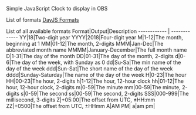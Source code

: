 Simple JavaScript Clock to display in OBS

List of formats [DayJS Formats](https://day.js.org/docs/en/display/format) 

List of all available formats
Format|Output|Description
------------ | -------------
YY|18|Two-digit year
YYYY|2018|Four-digit year
M|1-12|The month, beginning at 1
MM|01-12|The month, 2-digits
MMM|Jan-Dec|The abbreviated month name
MMMM|January-December|The full month name
D|1-31|The day of the month
DD|01-31|The day of the month, 2-digits
d|0-6|The day of the week, with Sunday as 0
dd|Su-Sa|The min name of the day of the week
ddd|Sun-Sat|The short name of the day of the week
dddd|Sunday-Saturday|The name of the day of the week
H|0-23|The hour
HH|00-23|The hour, 2-digits
h|1-12|The hour, 12-hour clock
hh|01-12|The hour, 12-hour clock, 2-digits
m|0-59|The minute
mm|00-59|The minute, 2-digits
s|0-59|The second
ss|00-59|The second, 2-digits
SSS|000-999|The millisecond, 3-digits
Z|+05:00|The offset from UTC, ±HH:mm
ZZ|+0500|The offset from UTC, ±HHmm
A|AM PM|
a|am pm|